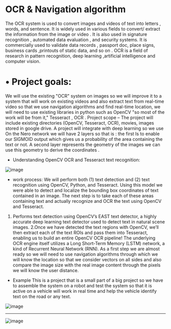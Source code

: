 # OCR & Navigation algorithm
The OCR system is used to convert images and videos of text  into letters , words, and sentence. It is widely used in various fields to convert/ extract the information from the image or video  . It is also used  in signature recognition , automated data evaluation , and security  systems. It is commercially used to  validate data  records , passport doc, place signs, business cards ,printouts of static data, and so on . OCR is a field of research in pattern recognition, deep learning ,artificial intelligence and computer vision.  
# •	Project goals:

We will use the existing "OCR" system on images so we will improve it to a system that will work on existing videos and also extract text from real-time video so that we use navigation algorithms and find real-time location, we will need to use existing libraries in python such as OpenCV "so most of the work will be from it," Tesseract , OCR .
Project scope – The project will include existing directories (OpenCV, Tesseract, OCR), movies, images stored in google drive.
A project will integrate with deep learning so we use
On the Nero network we will have 2 layers so that is :
the first Is to enable our SIGMOID output which gives us a probability of the area containing the text or not.
A second layer represents the geometry of the images we can use this geometry to derive the coordinates .

* Understanding OpenCV OCR and Tesseract text recognition:

![image](https://user-images.githubusercontent.com/33619392/73290514-3a631e00-4207-11ea-9b04-8918a0597f78.png)
* work process:
We will perform both (1) text detection and (2) text recognition using OpenCV, Python, and Tesseract.
Using this model we were able to detect and localize the bounding box coordinates of text contained in an image.
The next step is to take each of these areas containing text and actually recognize and OCR the text using OpenCV and Tesseract.
1. Performs text detection using OpenCV’s    EAST text detector, a highly accurate deep        learning text detector used to detect text in natural scene images.
2.Once we have detected the text regions with OpenCV, we’ll then extract each of the text ROIs and pass them into Tesseract, enabling us to build an entire OpenCV OCR pipeline!
The underlying OCR engine itself utilizes a Long Short-Term Memory (LSTM) network, a kind of Recurrent Neural Network (RNN).
As a first step we are almost ready so we will need to use navigation algorithms through which we will know the location so that we consider vectors on all sides and also compare the image size with the real image content through the pixels we will know the user distance.
* Example
This is a project that is a small part of a big project so we have to assemble the system on a robot and test the system so that it is active on a vehicle will work in real time and help the vehicle identify text on the road or any text.   

![image](https://user-images.githubusercontent.com/33619392/73290617-70080700-4207-11ea-91be-4bb33424a46e.png)
**************************************************************************************************************

![image](https://user-images.githubusercontent.com/33619392/73290681-8615c780-4207-11ea-845d-471c7656b623.png)




